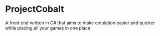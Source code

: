 # ProjectCobalt
A front end written in C# that aims to make emulation easier and quicker while placing all your games in one place
